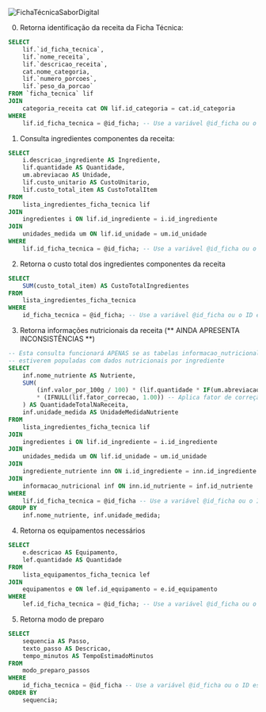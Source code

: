 ![FichaTécnicaSaborDigital](https://github.com/user-attachments/assets/e3e956e6-5fb7-4640-84dc-45f3076ef876)

0) Retorna identificação da receita da Ficha Técnica:
```sql
SELECT 
	lif.`id_ficha_tecnica`,
    lif.`nome_receita`,
    lif.`descricao_receita`,
    cat.nome_categoria, 
    lif.`numero_porcoes`,
    lif.`peso_da_porcao`
FROM `ficha_tecnica` lif
JOIN
    categoria_receita cat ON lif.id_categoria = cat.id_categoria
WHERE
    lif.id_ficha_tecnica = @id_ficha; -- Use a variável @id_ficha ou o ID específico da ficha
```

1) Consulta ingredientes componentes da receita:

```sql
SELECT
    i.descricao_ingrediente AS Ingrediente,
    lif.quantidade AS Quantidade,
    um.abreviacao AS Unidade,
    lif.custo_unitario AS CustoUnitario,
    lif.custo_total_item AS CustoTotalItem
FROM
    lista_ingredientes_ficha_tecnica lif
JOIN
    ingredientes i ON lif.id_ingrediente = i.id_ingrediente
JOIN
    unidades_medida um ON lif.id_unidade = um.id_unidade
WHERE
    lif.id_ficha_tecnica = @id_ficha; -- Use a variável @id_ficha ou o ID específico da ficha
```


2) Retorna o custo total dos ingredientes componentes da receita

```sql
SELECT
    SUM(custo_total_item) AS CustoTotalIngredientes
FROM
    lista_ingredientes_ficha_tecnica
WHERE
    id_ficha_tecnica = @id_ficha; -- Use a variável @id_ficha ou o ID específico da ficha
```


3) Retorna informações nutricionais da receita (** AINDA APRESENTA INCONSISTÊNCIAS **)

```sql
-- Esta consulta funcionará APENAS se as tabelas informacao_nutricional e ingrediente_nutriente
-- estiverem populadas com dados nutricionais por ingrediente
SELECT
    inf.nome_nutriente AS Nutriente,
    SUM(
        (inf.valor_por_100g / 100) * (lif.quantidade * IF(um.abreviacao = 'kg', 1000, IF(um.abreviacao = 'g', 1, IF(um.abreviacao = 'ml', 1, 0)))) -- Converte a quantidade do ingrediente para gramas para o cálculo
        * (IFNULL(lif.fator_correcao, 1.00)) -- Aplica fator de correção se existir
    ) AS QuantidadeTotalNaReceita,
    inf.unidade_medida AS UnidadeMedidaNutriente
FROM
    lista_ingredientes_ficha_tecnica lif
JOIN
    ingredientes i ON lif.id_ingrediente = i.id_ingrediente
JOIN
    unidades_medida um ON lif.id_unidade = um.id_unidade
JOIN
    ingrediente_nutriente inn ON i.id_ingrediente = inn.id_ingrediente
JOIN
    informacao_nutricional inf ON inn.id_nutriente = inf.id_nutriente
WHERE
    lif.id_ficha_tecnica = @id_ficha -- Use a variável @id_ficha ou o ID específico da ficha
GROUP BY
    inf.nome_nutriente, inf.unidade_medida;
```


4) Retorna os equipamentos necessários
```sql
SELECT
    e.descricao AS Equipamento,
    lef.quantidade AS Quantidade
FROM
    lista_equipamentos_ficha_tecnica lef
JOIN
    equipamentos e ON lef.id_equipamento = e.id_equipamento
WHERE
    lef.id_ficha_tecnica = @id_ficha; -- Use a variável @id_ficha ou o ID específico da ficha
```

5) Retorna modo de preparo

```sql
SELECT
    sequencia AS Passo,
    texto_passo AS Descricao,
    tempo_minutos AS TempoEstimadoMinutos
FROM
    modo_preparo_passos
WHERE
    id_ficha_tecnica = @id_ficha -- Use a variável @id_ficha ou o ID específico da ficha
ORDER BY
    sequencia;
```

